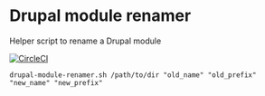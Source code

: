 # Drupal module renamer
Helper script to rename a Drupal module

[![CircleCI](https://circleci.com/gh/drevops/drupal-module-renamer/tree/master.svg?style=svg)](https://circleci.com/gh/drevops/drupal-module-renamer/tree/master)

    drupal-module-renamer.sh /path/to/dir "old_name" "old_prefix" "new_name" "new_prefix"
